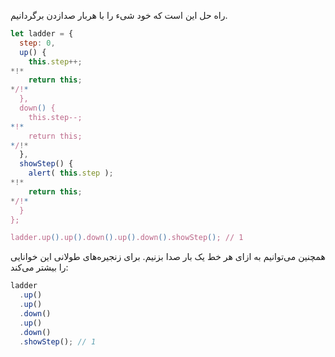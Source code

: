 راه حل این است که خود شیء را با هربار صدازدن برگردانیم.

```js run
let ladder = {
  step: 0,
  up() {
    this.step++;
*!*
    return this;
*/!*
  },
  down() {
    this.step--;
*!*
    return this;
*/!*
  },
  showStep() {
    alert( this.step );
*!*
    return this;
*/!*
  }
};

ladder.up().up().down().up().down().showStep(); // 1
```

همچنین می‌توانیم به ازای هر خط یک بار صدا بزنیم. برای زنجیره‌های طولانی این خوانایی را بیشتر می‌کند:

```js 
ladder
  .up()
  .up()
  .down()
  .up()
  .down()
  .showStep(); // 1
```
